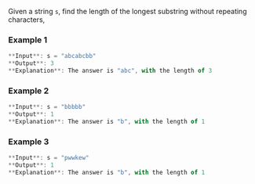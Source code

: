 Given a string `s`, find the length of the longest substring without repeating characters,

### Example 1

```js
**Input**: s = "abcabcbb"
**Output**: 3
**Explanation**: The answer is "abc", with the length of 3
```

### Example 2

```js
**Input**: s = "bbbbb"
**Output**: 1
**Explanation**: The answer is "b", with the length of 1
```

### Example 3

```js
**Input**: s = "pwwkew"
**Output**: 1
**Explanation**: The answer is "b", with the length of 1
```
